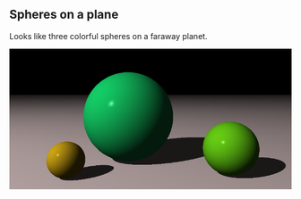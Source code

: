 ## Spheres on a plane

Looks like three colorful spheres on a faraway planet.

![alt text](output.png "Plane example")
